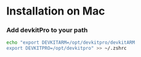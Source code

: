 # Installation on Mac







### Add devkitPro to your path


```sh
echo "export DEVKITARM=/opt/devkitpro/devkitARM
export DEVKITPRO=/opt/devkitpro" >> ~/.zshrc
```